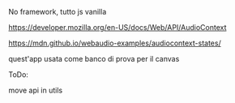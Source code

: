 No framework, tutto js vanilla

https://developer.mozilla.org/en-US/docs/Web/API/AudioContext

https://mdn.github.io/webaudio-examples/audiocontext-states/

quest'app usata come banco di prova per il canvas

ToDo:

move api in utils



